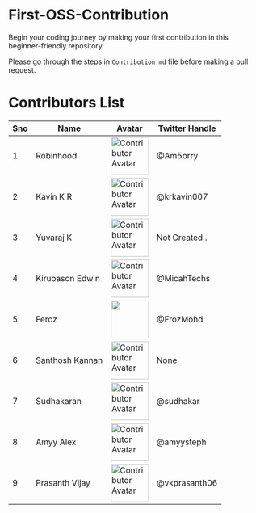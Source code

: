 # First-OSS-Contribution
Begin your coding journey by making your first contribution in this beginner-friendly repository.

Please go through the steps in `Contribution.md` file before making a pull request.


# Contributors List

<table>
    <thead>
        <tr>
            <th>Sno</th>
            <th>Name</th>
            <th>Avatar</th>
            <th>Twitter Handle</th>
        </tr>
    </thead>
    <tbody>
    <tr>
        <td>1</td>
        <td>Robinhood</td>
        <td><img width="75" src="https://avatars.githubusercontent.com/u/32297581?v=4" alt="Contributor Avatar"></td>
        <td>@Am5orry</td>
    </tr>
    <tr>
        <td>2</td>
        <td>Kavin K R</td>
        <td><img width="75" src="https://avatars.githubusercontent.com/u/38309082?v=4" alt="Contributor Avatar"></td>
        <td>@krkavin007</td>
    </tr>
    <tr>
        <td>3</td>
        <td>Yuvaraj K</td>
        <td><img width="75" src="https://avatars.githubusercontent.com/u/116803074?v=4" alt="Contributor Avatar"></td>
        <td>Not Created..</td>
    </tr>
    <tr>
        <td>4</td>
        <td>Kirubason Edwin</td>
        <td><img width="75" src="https://avatars.githubusercontent.com/u/59027905?v=4" alt="Contributor Avatar"></td>
        <td>@MicahTechs</td>
    </tr>
    <tr>
        <td>5</td>
        <td>Feroz</td>
        <td><img width="75" src="https://avatars.githubusercontent.com/u/101414258?s=400&u=22eed06520fda26f6cd55d99eacdc03ab38fb14c&v=4"></td>
        <td>@FrozMohd</td>
    </tr>
    <tr>
        <td>6</td>
        <td>Santhosh Kannan</td>
        <td><img width="75" src="https://avatars.githubusercontent.com/u/140004786?s=96&v=4" alt="Contributor Avatar"></td>
        <td>None</td>
    </tr>
    <tr>
        <td>7</td>
        <td>Sudhakaran</td>
        <td><img width="75" src="https://avatars.githubusercontent.com/u/148798829?v=4" alt="Contributor Avatar"></td>
        <td>@sudhakar</td>
    </tr>
    <tr>
        <td>8</td>
        <td>Amyy Alex</td>
        <td><img width="75" src="https://avatars.githubusercontent.com/u/75863610?s=400&u=e36ed900f5727a2cfcb50b24799d628ab1019987&v=4" alt="Contributor Avatar"></td>
        <td>@amyysteph</td>
    </tr>
    <tr>
        <td>9</td>
        <td>Prasanth Vijay</td>
        <td><img width="75" src="https://avatars.githubusercontent.com/u/121619324?v=4" alt="Contributor Avatar"></td>
        <td>@vkprasanth06</td>
    </tr>
    </tbody>
</table>
